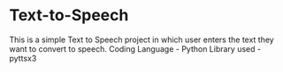 # Text-to-Speech
This is a simple Text to Speech project in which user enters the text they want to convert to speech. 
Coding Language - Python
Library used - pyttsx3
